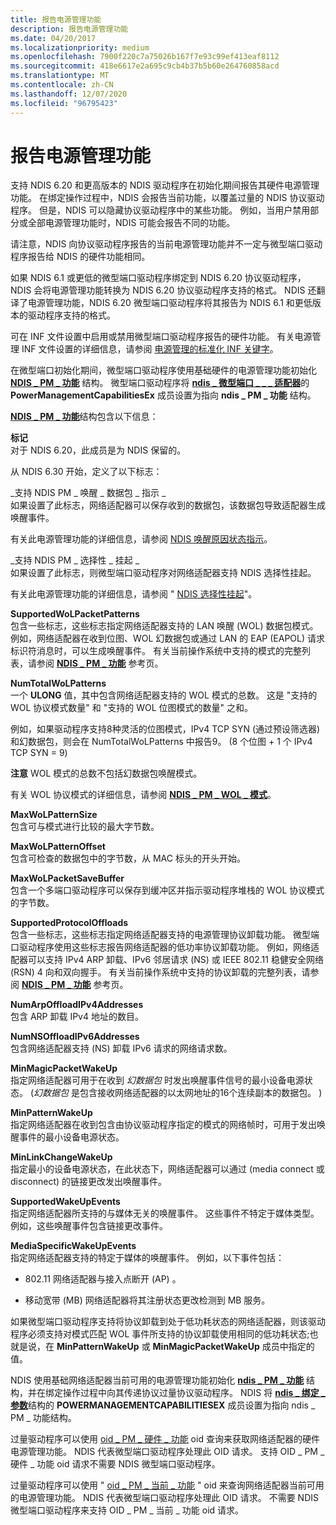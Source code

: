 ```yaml
---
title: 报告电源管理功能
description: 报告电源管理功能
ms.date: 04/20/2017
ms.localizationpriority: medium
ms.openlocfilehash: 7900f220c7a75026b167f7e93c99ef413eaf8112
ms.sourcegitcommit: 418e6617e2a695c9cb4b37b5b60e264760858acd
ms.translationtype: MT
ms.contentlocale: zh-CN
ms.lasthandoff: 12/07/2020
ms.locfileid: "96795423"
---
```

# <a name="reporting-power-management-capabilities"></a>报告电源管理功能





支持 NDIS 6.20 和更高版本的 NDIS 驱动程序在初始化期间报告其硬件电源管理功能。 在绑定操作过程中，NDIS 会报告当前功能，以覆盖过量的 NDIS 协议驱动程序。 但是，NDIS 可以隐藏协议驱动程序中的某些功能。 例如，当用户禁用部分或全部电源管理功能时，NDIS 可能会报告不同的功能。

请注意，NDIS 向协议驱动程序报告的当前电源管理功能并不一定与微型端口驱动程序报告给 NDIS 的硬件功能相同。

如果 NDIS 6.1 或更低的微型端口驱动程序绑定到 NDIS 6.20 协议驱动程序，NDIS 会将电源管理功能转换为 NDIS 6.20 协议驱动程序支持的格式。 NDIS 还翻译了电源管理功能，NDIS 6.20 微型端口驱动程序将其报告为 NDIS 6.1 和更低版本的驱动程序支持的格式。

可在 INF 文件设置中启用或禁用微型端口驱动程序报告的硬件功能。 有关电源管理 INF 文件设置的详细信息，请参阅 [电源管理的标准化 INF 关键字](standardized-inf-keywords-for-power-management.md)。

在微型端口初始化期间，微型端口驱动程序使用基础硬件的电源管理功能初始化 [**NDIS \_ PM \_ 功能**](/windows-hardware/drivers/ddi/ntddndis/ns-ntddndis-_ndis_pm_capabilities) 结构。 微型端口驱动程序将 [**ndis \_ 微型端口 \_ \_ \_ 适配器**](/windows-hardware/drivers/ddi/ndis/ns-ndis-_ndis_miniport_adapter_general_attributes)的 **PowerManagementCapabilitiesEx** 成员设置为指向 **ndis \_ PM \_ 功能** 结构。

[**NDIS \_ PM \_ 功能**](/windows-hardware/drivers/ddi/ntddndis/ns-ntddndis-_ndis_pm_capabilities)结构包含以下信息：

**标记**  
对于 NDIS 6.20，此成员是为 NDIS 保留的。

从 NDIS 6.30 开始，定义了以下标志：

<a href="" id="ndis-pm-wake-packet-indication-supported"></a>\_支持 NDIS PM \_ 唤醒 \_ 数据包 \_ 指示 \_  
如果设置了此标志，网络适配器可以保存收到的数据包，该数据包导致适配器生成唤醒事件。

有关此电源管理功能的详细信息，请参阅 [NDIS 唤醒原因状态指示](overview-of-ndis-wake-reason-statue-indications.md)。

<a href="" id="ndis-pm-selective-suspend-supported"></a>\_支持 NDIS PM \_ 选择性 \_ 挂起 \_  
如果设置了此标志，则微型端口驱动程序对网络适配器支持 NDIS 选择性挂起。

有关此电源管理功能的详细信息，请参阅 " [NDIS 选择性挂起](ndis-selective-suspend.md)"。

<a href="" id="supportedwolpacketpatterns"></a>**SupportedWoLPacketPatterns**  
包含一些标志，这些标志指定网络适配器支持的 LAN 唤醒 (WOL) 数据包模式。 例如，网络适配器在收到位图、WOL 幻数据包或通过 LAN 的 EAP (EAPOL) 请求标识符消息时，可以生成唤醒事件。 有关当前操作系统中支持的模式的完整列表，请参阅 [**NDIS \_ PM \_ 功能**](/windows-hardware/drivers/ddi/ntddndis/ns-ntddndis-_ndis_pm_capabilities) 参考页。

<a href="" id="numtotalwolpatterns"></a>**NumTotalWoLPatterns**  
一个 **ULONG** 值，其中包含网络适配器支持的 WOL 模式的总数。 这是 "支持的 WOL 协议模式数量" 和 "支持的 WOL 位图模式的数量" 之和。

例如，如果驱动程序支持8种灵活的位图模式，IPv4 TCP SYN (通过预设筛选器) 和幻数据包，则会在 NumTotalWoLPatterns 中报告9。  (8 个位图 + 1 个 IPv4 TCP SYN = 9) 

**注意**  WOL 模式的总数不包括幻数据包唤醒模式。

 

有关 WOL 协议模式的详细信息，请参阅 [**NDIS \_ PM \_ WOL \_ 模式**](/windows-hardware/drivers/ddi/ntddndis/ns-ntddndis-_ndis_pm_wol_pattern)。

<a href="" id="maxwolpatternsize"></a>**MaxWoLPatternSize**  
包含可与模式进行比较的最大字节数。

<a href="" id="maxwolpatternoffset"></a>**MaxWoLPatternOffset**  
包含可检查的数据包中的字节数，从 MAC 标头的开头开始。

<a href="" id="maxwolpacketsavebuffer"></a>**MaxWoLPacketSaveBuffer**  
包含一个多端口驱动程序可以保存到缓冲区并指示驱动程序堆栈的 WOL 协议模式的字节数。

<a href="" id="supportedprotocoloffloads"></a>**SupportedProtocolOffloads**  
包含一些标志，这些标志指定网络适配器支持的电源管理协议卸载功能。 微型端口驱动程序使用这些标志报告网络适配器的低功率协议卸载功能。 例如，网络适配器可以支持 IPv4 ARP 卸载、IPv6 邻居请求 (NS) 或 IEEE 802.11 稳健安全网络 (RSN) 4 向和双向握手。 有关当前操作系统中支持的协议卸载的完整列表，请参阅 [**NDIS \_ PM \_ 功能**](/windows-hardware/drivers/ddi/ntddndis/ns-ntddndis-_ndis_pm_capabilities) 参考页。

<a href="" id="numarpoffloadipv4addresses"></a>**NumArpOffloadIPv4Addresses**  
包含 ARP 卸载 IPv4 地址的数目。

<a href="" id="numnsoffloadipv6addresses"></a>**NumNSOffloadIPv6Addresses**  
包含网络适配器支持 (NS) 卸载 IPv6 请求的网络请求数。

<a href="" id="minmagicpacketwakeup"></a>**MinMagicPacketWakeUp**  
指定网络适配器可用于在收到 *幻数据包* 时发出唤醒事件信号的最小设备电源状态。  (*幻数据包* 是包含接收网络适配器的以太网地址的16个连续副本的数据包。 ) 

<a href="" id="minpatternwakeup"></a>**MinPatternWakeUp**  
指定网络适配器在收到包含由协议驱动程序指定的模式的网络帧时，可用于发出唤醒事件的最小设备电源状态。

<a href="" id="minlinkchangewakeup"></a>**MinLinkChangeWakeUp**  
指定最小的设备电源状态，在此状态下，网络适配器可以通过 (media connect 或 disconnect) 的链接更改发出唤醒事件。

<a href="" id="supportedwakeupevents"></a>**SupportedWakeUpEvents**  
指定网络适配器所支持的与媒体无关的唤醒事件。 这些事件不特定于媒体类型。 例如，这些唤醒事件包含链接更改事件。

<a href="" id="mediaspecificwakeupevents"></a>**MediaSpecificWakeUpEvents**  
指定网络适配器支持的特定于媒体的唤醒事件。 例如，以下事件包括：

-   802.11 网络适配器与接入点断开 (AP) 。

-   移动宽带 (MB) 网络适配器将其注册状态更改检测到 MB 服务。

如果微型端口驱动程序支持将协议卸载到处于低功耗状态的网络适配器，则该驱动程序必须支持对模式匹配 WOL 事件所支持的协议卸载使用相同的低功耗状态;也就是说，在 **MinPatternWakeUp** 或 **MinMagicPacketWakeUp** 成员中指定的值。

NDIS 使用基础网络适配器当前可用的电源管理功能初始化 [**ndis \_ PM \_ 功能**](/windows-hardware/drivers/ddi/ntddndis/ns-ntddndis-_ndis_pm_capabilities) 结构，并在绑定操作过程中向其传递协议过量协议驱动程序。 NDIS 将 [**ndis \_ 绑定 \_ 参数**](/windows-hardware/drivers/ddi/ndis/ns-ndis-_ndis_bind_parameters)结构的 **POWERMANAGEMENTCAPABILITIESEX** 成员设置为指向 ndis \_ PM \_ 功能结构。

过量驱动程序可以使用 [oid \_ PM \_ 硬件 \_ 功能](./oid-pm-hardware-capabilities.md) oid 查询来获取网络适配器的硬件电源管理功能。 NDIS 代表微型端口驱动程序处理此 OID 请求。 支持 OID \_ PM \_ 硬件 \_ 功能 oid 请求不需要 NDIS 微型端口驱动程序。

过量驱动程序可以使用 " [oid \_ PM \_ 当前 \_ 功能](./oid-pm-current-capabilities.md) " oid 来查询网络适配器当前可用的电源管理功能。 NDIS 代表微型端口驱动程序处理此 OID 请求。 不需要 NDIS 微型端口驱动程序来支持 OID \_ PM \_ 当前 \_ 功能 oid 请求。

 

